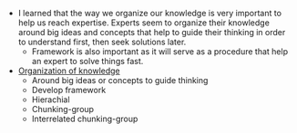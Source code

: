 - I learned that the way we organize our knowledge is very important to help us reach expertise. Experts seem to organize their knowledge around big ideas and concepts that help to guide their thinking in order to understand first, then seek solutions later.
    - Framework is also important as it will serve as a procedure that help an expert to solve things fast.
-  [Organization of knowledge](<Organization of knowledge.md>)
    - Around big ideas or concepts to guide thinking
    - Develop framework
    - Hierachial
    - Chunking-group
    - Interrelated chunking-group
